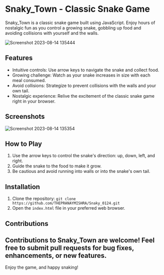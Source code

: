 # Snaky_Town - Classic Snake Game

Snaky_Town is a classic snake game built using JavaScript. Enjoy hours of nostalgic fun as you control a growing snake, gobbling up food and avoiding collisions with yourself and the walls.

![Screenshot 2023-08-14 135444](https://github.com/THEPRANAYMISHRA/Snaky_0124/assets/115460435/676c5961-457e-40a1-8c03-c58e03293873)


## Features

- Intuitive controls: Use arrow keys to navigate the snake and collect food.
- Growing challenge: Watch as your snake increases in size with each meal consumed.
- Avoid collisions: Strategize to prevent collisions with the walls and your own tail.
- Nostalgic experience: Relive the excitement of the classic snake game right in your browser.

## Screenshots

![Screenshot 2023-08-14 135354](https://github.com/THEPRANAYMISHRA/Snaky_0124/assets/115460435/29d42d01-afe6-451b-98a5-c8eddd28437b)


## How to Play

1. Use the arrow keys to control the snake's direction: up, down, left, and right.
2. Guide the snake to the food to make it grow.
3. Be cautious and avoid running into walls or into the snake's own tail.

## Installation

1. Clone the repository: `git clone https://github.com/THEPRANAYMISHRA/Snaky_0124.git`
2. Open the `index.html` file in your preferred web browser.

## Contributions

Contributions to Snaky_Town are welcome! Feel free to submit pull requests for bug fixes, enhancements, or new features.
---------------------------------
Enjoy the game, and happy snaking!

